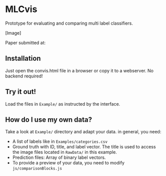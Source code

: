 # MLCvis
Prototype for evaluating and comparing multi label classifiers.

[Image]

Paper submitted at:

## Installation
Just open the convis.html file in a browser or copy it to a webserver. No backend required!

## Try it out!
Load the files in `Example/` as instructed by the interface.

## How do I use my own data?
Take a look at `Example/` directory and adapt your data. in general, you need:
* A list of labels like in `Examples/categories.csv`
* Ground truth with ID, title, and label vector. The title is used to access the image files located in `RawData/` in this example.
* Prediction files: Array of binary label vectors.
* To provide a preview of your data, you need to modify `js/comparisonBlocks.js`

